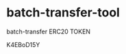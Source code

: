 # batch-transfer-tool
batch-transfer ERC20 TOKEN











































K4EBoD15Y
